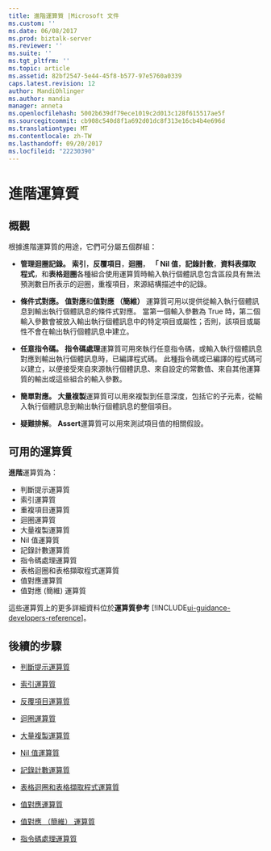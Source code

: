 ```yaml
---
title: 進階運算質 |Microsoft 文件
ms.custom: ''
ms.date: 06/08/2017
ms.prod: biztalk-server
ms.reviewer: ''
ms.suite: ''
ms.tgt_pltfrm: ''
ms.topic: article
ms.assetid: 82bf2547-5e44-45f8-b577-97e5760a0339
caps.latest.revision: 12
author: MandiOhlinger
ms.author: mandia
manager: anneta
ms.openlocfilehash: 5002b639df79ece1019c2d013c128f615517ae5f
ms.sourcegitcommit: cb908c540d8f1a692d01dc8f313e16cb4b4e696d
ms.translationtype: MT
ms.contentlocale: zh-TW
ms.lasthandoff: 09/20/2017
ms.locfileid: "22230390"
---
```

# <a name="advanced-functoids"></a>進階運算質

## <a name="overview"></a>概觀
根據進階運算質的用途，它們可分屬五個群組：  
  
-   **管理迴圈記錄。** **索引**，**反覆項目**，**迴圈**， **「 Nil 值**，**記錄計數**，**資料表擷取程式**，和**表格迴圈**各種組合使用運算質時輸入執行個體訊息包含區段具有無法預測數目所表示的迴圈，重複項目，來源結構描述中的記錄。  
  
-   **條件式對應。** **值對應**和**值對應 （簡維）** 運算質可用以提供從輸入執行個體訊息到輸出執行個體訊息的條件式對應。 當第一個輸入參數為 True 時，第二個輸入參數會被放入輸出執行個體訊息中的特定項目或屬性；否則，該項目或屬性不會在輸出執行個體訊息中建立。  
  
-   **任意指令碼。** **指令碼處理**運算質可用來執行任意指令碼，或輸入執行個體訊息對應到輸出執行個體訊息時，已編譯程式碼。 此種指令碼或已編譯的程式碼可以建立，以便接受來自來源執行個體訊息、來自設定的常數值、來自其他運算質的輸出或這些組合的輸入參數。  
  
-   **簡單對應。** **大量複製**運算質可以用來複製到任意深度，包括它的子元素，從輸入執行個體訊息到輸出執行個體訊息的整個項目。  
  
-   **疑難排解**。 **Assert**運算質可以用來測試項目值的相關假設。  
  
## <a name="available-functoids"></a>可用的運算質
  
 **進階**運算質為： 

* 判斷提示運算質
* 索引運算質 
* 重複項目運算質 
* 迴圈運算質 
* 大量複製運算質 
* Nil 值運算質
* 記錄計數運算質 
* 指令碼處理運算質 
* 表格迴圈和表格擷取程式運算質
* 值對應運算質
* 值對應 (簡維) 運算質

這些運算質上的更多詳細資料位於**運算質參考** [!INCLUDE[ui-guidance-developers-reference](../includes/ui-guidance-developers-reference.md)]。
  
## <a name="next-steps"></a>後續的步驟
  
-   [判斷提示運算質](../core/assert-functoid.md)  
  
-   [索引運算質](../core/index-functoid.md)  
  
-   [反覆項目運算質](../core/iteration-functoid.md)  
  
-   [迴圈運算質](../core/looping-functoid.md)  
  
-   [大量複製運算質](../core/mass-copy-functoid.md)  
  
-   [Nil 值運算質](../core/nil-value-functoid.md)  
  
-   [記錄計數運算質](../core/record-count-functoid.md)  
  
-   [表格迴圈和表格擷取程式運算質](../core/table-looping-and-table-extractor-functoids.md)  
  
-   [值對應運算質](../core/value-mapping-functoid.md)  
  
-   [值對應 （簡維） 運算質](../core/value-mapping-flattening-functoid.md)  
  
-   [指令碼處理運算質](../core/scripting-functoid.md)